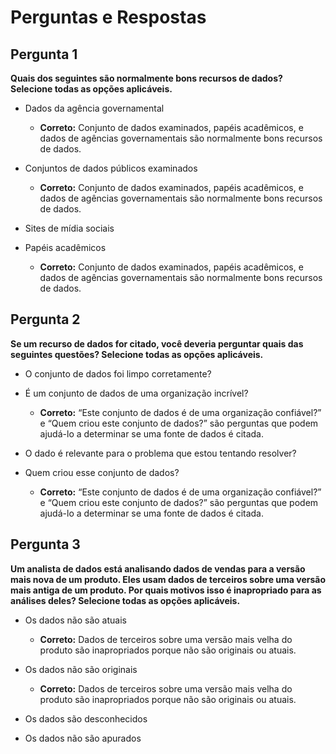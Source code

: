 # Perguntas e Respostas

## Pergunta 1
**Quais dos seguintes são normalmente bons recursos de dados? Selecione todas as opções aplicáveis.**

- Dados da agência governamental 
  - **Correto:** Conjunto de dados examinados, papéis acadêmicos, e dados de agências governamentais são normalmente bons recursos de dados.
  
- Conjuntos de dados públicos examinados 
  - **Correto:** Conjunto de dados examinados, papéis acadêmicos, e dados de agências governamentais são normalmente bons recursos de dados.
  
- Sites de mídia sociais 

- Papéis acadêmicos
  - **Correto:** Conjunto de dados examinados, papéis acadêmicos, e dados de agências governamentais são normalmente bons recursos de dados.

## Pergunta 2
**Se um recurso de dados for citado, você deveria perguntar quais das seguintes questões? Selecione todas as opções aplicáveis.**

- O conjunto de dados foi limpo corretamente?

- É um conjunto de dados de uma organização incrível?
  - **Correto:** “Este conjunto de dados é de uma organização confiável?” e “Quem criou este conjunto de dados?” são perguntas que podem ajudá-lo a determinar se uma fonte de dados é citada.

- O dado é relevante para o problema que estou tentando resolver?

- Quem criou esse conjunto de dados?
  - **Correto:** “Este conjunto de dados é de uma organização confiável?” e “Quem criou este conjunto de dados?” são perguntas que podem ajudá-lo a determinar se uma fonte de dados é citada.

## Pergunta 3
**Um analista de dados está analisando dados de vendas para a versão mais nova de um produto. Eles usam dados de terceiros sobre uma versão mais antiga de um produto. Por quais motivos isso é inapropriado para as análises deles? Selecione todas as opções aplicáveis.**

- Os dados não são atuais
  - **Correto:** Dados de terceiros sobre uma versão mais velha do produto são inapropriados porque não são originais ou atuais.

- Os dados não são originais
  - **Correto:** Dados de terceiros sobre uma versão mais velha do produto são inapropriados porque não são originais ou atuais.

- Os dados são desconhecidos

- Os dados não são apurados
